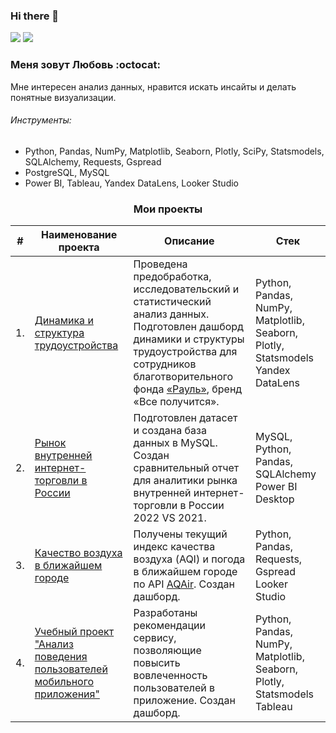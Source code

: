 ### Hi there 👋



<p> <a href="https://t.me/ama_lls"><img src="https://img.shields.io/badge/Telegram-2CA5E0?style=for-the-badge&logo=telegram&logoColor=white"></a> 
<a href="mailto:ls88ds@gmail.com"><img src="https://img.shields.io/badge/Gmail-D14836?style=for-the-badge&logo=gmail&logoColor=white"></a> </p>
  
### Меня зовут Любовь :octocat:  

Мне интересен анализ данных, нравится искать инсайты и делать понятные визуализации.

###### Инструменты: 
- Python, Pandas, NumPy, Matplotlib, Seaborn, Plotly, SciPy, Statsmodels, SQLAlchemy, Requests, Gspread 
- PostgreSQL, MySQL
- Power BI, Tableau, Yandex DataLens, Looker Studio
    
<h3 align="center">Мои проекты</h3>

| #    | Наименование проекта                | Описание                                                     | Стек                                                         |
| ---- | ------------------------------------------------------------ | ------------------------------------------------------------ | ------------------------------------------------------------ |
| 1.   | [Динамика и структура трудоустройства](https://github.com/ama-lls/Dynamics-and-structure-of-employment) | Проведена предобработка, исследовательский и статистический анализ данных. <br/> Подготовлен дашборд динамики и структуры трудоустройства для сотрудников благотворительного фонда [«Рауль»](<https://raoul.spb.ru/>), бренд «Все получится».  | Python, Pandas, NumPy, Matplotlib, Seaborn, Plotly, Statsmodels <br/> Yandex DataLens      |
| 2.   | [Рынок внутренней интернет-торговли в России](https://github.com/ama-lls/Domestic-e-commerce-market-in-Russia) | Подготовлен датасет и создана база данных в MySQL. Создан сравнительный отчет для аналитики рынка внутренней интернет-торговли в России 2022 VS 2021.  | MySQL, Python, Pandas, SQLAlchemy <br/>  Power BI Desktop |
| 3.   | [Качество воздуха в ближайшем городе](https://github.com/ama-lls/Air-quality-in-nearest-city) | Получены текущий индекс качества воздуха (AQI) и погода в ближайшем городе по API [AQAir](https://www.iqair.com/ru/world-air-quality). Создан дашборд.| Python, Pandas, Requests, Gspread <br/> Looker Studio |
| 4.   | [Учебный проект "Анализ поведения пользователей мобильного приложения"](https://github.com/ama-lls/Analysis-of-the-behavior-of-mobile-application-users) | Разработаны рекомендации сервису, позволяющие повысить вовлеченность пользователей в приложение. Создан дашборд.| Python, Pandas, NumPy, Matplotlib, Seaborn, Plotly, Statsmodels <br/> Tableau |
  
<!--
**ama-lls/ama-lls** is a ✨ _special_ ✨ repository because its `README.md` (this file) appears on your GitHub profile.

Here are some ideas to get you started:

- 🔭 I’m currently working on ...
- 🌱 I’m currently learning ...
- 👯 I’m looking to collaborate on ...
- 🤔 I’m looking for help with ...
- 💬 Ask me about ...
- 📫 How to reach me: ...
- 😄 Pronouns: ...
- ⚡ Fun fact: ...
-->
